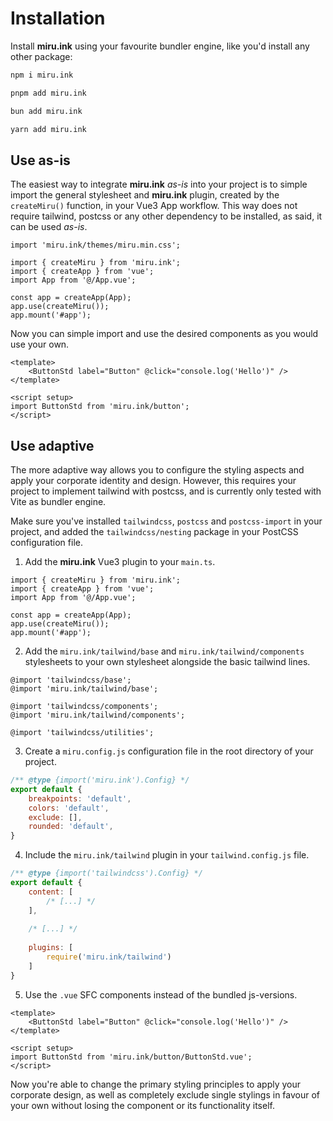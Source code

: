 
# Installation

Install **miru.ink** using your favourite bundler engine, like you'd install any other package:

```sh
npm i miru.ink
```

```sh
pnpm add miru.ink
```

```sh
bun add miru.ink
```

```sh
yarn add miru.ink
```


## Use as-is

The easiest way to integrate **miru.ink** _as-is_ into your project is to simple import the general 
stylesheet and **miru.ink** plugin, created by the `createMiru()` function, in your Vue3 App 
workflow. This way does not require tailwind, postcss or any other dependency to be installed, as 
said, it can be used _as-is_.

```js{1,3,8}
import 'miru.ink/themes/miru.min.css';

import { createMiru } from 'miru.ink';
import { createApp } from 'vue';
import App from '@/App.vue';

const app = createApp(App);
app.use(createMiru());
app.mount('#app');
```

Now you can simple import and use the desired components as you would use your own.

```vue{2,6}
<template>
    <ButtonStd label="Button" @click="console.log('Hello')" />
</template>

<script setup>
import ButtonStd from 'miru.ink/button';
</script>
```


## Use adaptive

The more adaptive way allows you to configure the styling aspects and apply your corporate identity 
and design. However, this requires your project to implement tailwind with postcss, and is currently 
only tested with Vite as bundler engine.

Make sure you've installed `tailwindcss`, `postcss` and `postcss-import` in your project, and added
the `tailwindcss/nesting` package in your PostCSS configuration file.

1. Add the **miru.ink** Vue3 plugin to your `main.ts`.

```js{1,6}
import { createMiru } from 'miru.ink';
import { createApp } from 'vue';
import App from '@/App.vue';

const app = createApp(App);
app.use(createMiru());
app.mount('#app');
```

2. Add the `miru.ink/tailwind/base` and `miru.ink/tailwind/components` stylesheets to your own 
stylesheet alongside the basic tailwind lines.

```css{2,5}
@import 'tailwindcss/base';
@import 'miru.ink/tailwind/base';

@import 'tailwindcss/components';
@import 'miru.ink/tailwind/components';

@import 'tailwindcss/utilities';
```

3. Create a `miru.config.js` configuration file in the root directory of your project.

```js
/** @type {import('miru.ink').Config} */
export default {
    breakpoints: 'default',
    colors: 'default',
    exclude: [],
    rounded: 'default',
}
```

4. Include the `miru.ink/tailwind` plugin in your `tailwind.config.js` file.

```js
/** @type {import('tailwindcss').Config} */
export default {
    content: [
        /* [...] */
    ],
    
    /* [...] */
    
    plugins: [
        require('miru.ink/tailwind')
    ]
}
```

5. Use the `.vue` SFC components instead of the bundled js-versions.

```vue{2,6}
<template>
    <ButtonStd label="Button" @click="console.log('Hello')" />
</template>

<script setup>
import ButtonStd from 'miru.ink/button/ButtonStd.vue';
</script>
```

Now you're able to change the primary styling principles to apply your corporate design, as well as 
completely exclude single stylings in favour of your own without losing the component or its 
functionality itself.

